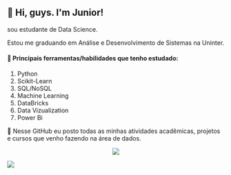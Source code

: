 <h2>👋 Hi, guys. I'm Junior!</h2>
<p>sou estudante de Data Science.</p>
<p>Estou me graduando em Análise e Desenvolvimento de Sistemas na Uninter.</p>
<h4>🌱 Principais ferramentas/habilidades que tenho estudado:</h4>
  <ol>
  <li>Python</li>
  <li>Scikit-Learn</li>
	<li>SQL/NoSQL</li>
	<li>Machine Learning</li>
	<li>DataBricks</li>
	<li>Data Vizualization</li>
  <li>Power Bi</li>
  </ol> 
  
<p>💞️ Nesse GitHub eu posto todas as minhas atividades acadêmicas, projetos e cursos que venho fazendo na área de dados.</p>

<!-- Top Linguagens Card -->

<a href="https://github.com/anuraghazra/github-readme-stats">
    <center><img align="middle" src="https://github-readme-stats.vercel.app/api/top-langs/?username=junioracpj&layout=compact&card_width=300" /></center>
</a>
<p></p>
<!-- Status Github -->
<a href="https://github.com/anuraghazra/github-readme-stats">
  <img align="middle" src="https://github-readme-stats.vercel.app/api?username=junioracpj&show_icons=true&theme=vue&card_width=200"/>
</a>


<!---
Junioracpj/Junioracpj is a ✨ special ✨ repository because its `README.md` (this file) appears on your GitHub profile.
You can click the Preview link to take a look at your changes.
--->

